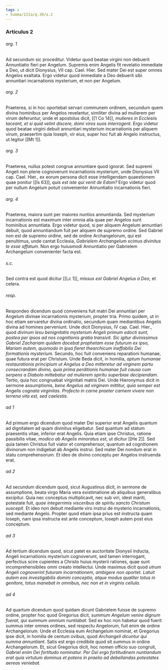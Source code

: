 ```yaml
---
tags : 
- Summa/IIIa/q.30/a.2
---
```


### Articulus 2

###### arg. 1
Ad secundum sic proceditur. Videtur quod beatae virgini non debuerit Annuntiatio fieri per Angelum. Supremis enim Angelis fit revelatio immediate a Deo, ut dicit Dionysius, VII cap. Cael. Hier. Sed mater Dei est super omnes Angelos exaltata. Ergo videtur quod immediate a Deo debuerit sibi annuntiari incarnationis mysterium, et non per Angelum.

###### arg. 2
Praeterea, si in hoc oportebat servari communem ordinem, secundum quem divina hominibus per Angelos revelantur, similiter divina ad mulierem per virum deferuntur, unde et apostolus dicit, [[1 Co 14]], *mulieres in Ecclesiis taceant, et si quid velint discere, domi viros suos interrogent*. Ergo videtur quod beatae virgini debuit annuntiari mysterium incarnationis per aliquem virum, praesertim quia Ioseph, vir eius, super hoc fuit ab Angelo instructus, ut legitur [[Mt 1]].

###### arg. 3
Praeterea, nullus potest congrue annuntiare quod ignorat. Sed supremi Angeli non plene cognoverunt incarnationis mysterium, unde Dionysius VII cap. Cael. Hier., ex eorum persona dicit esse intelligendam quaestionem quae ponitur [[Is 63]], *quis est iste qui venit de Edom?* Ergo videtur quod per nullum Angelum potuit convenienter Annuntiatio incarnationis fieri.

###### arg. 4
Praeterea, maiora sunt per maiores nuntios annuntianda. Sed mysterium incarnationis est maximum inter omnia alia quae per Angelos sunt hominibus annuntiata. Ergo videtur quod, si per aliquem Angelum annuntiari debuit, quod annuntiandum fuit per aliquem de supremo ordine. Sed Gabriel non est de supremo ordine, sed de ordine Archangelorum, qui est penultimus, unde cantat Ecclesia, *Gabrielem Archangelum scimus divinitus te esse affatum*. Non ergo huiusmodi Annuntiatio per Gabrielem Archangelum convenienter facta est.

###### s.c.
Sed contra est quod dicitur [[Lc 1]], *missus est Gabriel Angelus a Deo,* et cetera.

###### resp.
Respondeo dicendum quod conveniens fuit matri Dei annuntiari per Angelum divinae incarnationis mysterium, propter tria. Primo quidem, ut in hoc etiam servaretur divina ordinatio, secundum quam mediantibus Angelis divina ad homines perveniunt. Unde dicit Dionysius, IV cap. Cael. Hier., quod *divinum Iesu benignitatis mysterium Angeli primum edocti sunt, postea per ipsos ad nos cognitionis gratia transivit. Sic igitur divinissimus Gabriel Zachariam quidem docebat prophetam esse futurum ex ipso, Mariam autem, quomodo in ipsa fieret thearchicum ineffabilis Dei formationis mysterium*. Secundo, hoc fuit conveniens reparationi humanae, quae futura erat per Christum. Unde Beda dicit, in homilia, *aptum humanae restaurationis principium ut Angelus a Deo mitteretur ad virginem partu consecrandam divino, quia prima perditionis humanae fuit causa cum serpens a Diabolo mittebatur ad mulierem spiritu superbiae decipiendam*. Tertio, quia hoc congruebat virginitati matris Dei. Unde Hieronymus dicit in sermone assumptionis, *bene Angelus ad virginem mittitur, quia semper est Angelis cognata virginitas. Profecto in carne praeter carnem vivere non terrena vita est, sed caelestis*.

###### ad 1
Ad primum ergo dicendum quod mater Dei superior erat Angelis quantum ad dignitatem ad quam divinitus eligebatur. Sed quantum ad statum praesentis vitae, inferior erat Angelis. Quia etiam ipse Christus, ratione passibilis vitae, *modico ab Angelis minoratus est*, ut dicitur [[He 2]]. Sed quia tamen Christus fuit viator et comprehensor, quantum ad cognitionem divinorum non indigebat ab Angelis instrui. Sed mater Dei nondum erat in statu comprehensorum. Et ideo de divino conceptu per Angelos instruenda erat.

###### ad 2
Ad secundum dicendum quod, sicut Augustinus dicit, in sermone de assumptione, beata virgo Maria vera existimatione ab aliquibus generalibus excipitur. Quia nec conceptus multiplicavit, nec sub viri, idest mariti, potestate fuit, *quae integerrimis visceribus de spiritu sancto Christum suscepit*. Et ideo non debuit mediante viro instrui de mysterio incarnationis, sed mediante Angelo. Propter quod etiam ipsa prius est instructa quam Ioseph, nam ipsa instructa est ante conceptum, Ioseph autem post eius conceptum.

###### ad 3
Ad tertium dicendum quod, sicut patet ex auctoritate Dionysii inducta, Angeli incarnationis mysterium cognoverunt, sed tamen interrogant, perfectius scire cupientes a Christo huius mysterii rationes, quae sunt incomprehensibiles omni creato intellectui. Unde maximus dicit quod *utrum Angeli cognoverint futuram incarnationem, ambigere non oportet. Latuit autem eos investigabilis domini conceptio, atque modus qualiter totus in genitore, totus manebat in omnibus, nec non et in virginis cellula*.

###### ad 4
Ad quartum dicendum quod quidam dicunt Gabrielem fuisse de supremo ordine, propter hoc quod Gregorius dicit, *summum Angelum venire dignum fuerat, qui summum omnium nuntiabat*. Sed ex hoc non habetur quod fuerit summus inter omnes ordines, sed respectu Angelorum, fuit enim de ordine Archangelorum. Unde et Ecclesia eum Archangelum nominat, et Gregorius ipse dicit, in homilia de centum ovibus, quod *Archangeli dicuntur qui summa annuntiant*. Satis est ergo credibile quod sit summus in ordine Archangelorum. Et, sicut Gregorius dicit, hoc nomen officio suo congruit, *Gabriel enim Dei fortitudo nominatur. Per Dei ergo fortitudinem nuntiandum erat quia virtutum dominus et potens in praelio ad debellandas potestates aereas veniebat*.

